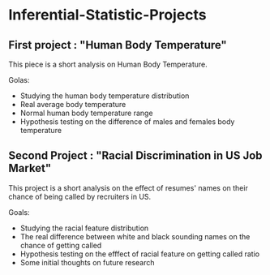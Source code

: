# Inferential-Statistic-Projects

## First project : "Human Body Temperature"

This piece is a short analysis on Human Body Temperature. 

Golas: 

- Studying the human body temperature distribution 
- Real average body temperature
- Normal human body temperature range
- Hypothesis testing on the difference of males and females body temperature


## Second Project : "Racial Discrimination in US Job Market" 

This project is a short analysis on the effect of resumes' names on their chance of being called by recruiters in US. 

Goals: 

- Studying the racial feature distribution
- The real difference between white and black sounding names on the chance of getting called 
- Hypothesis testing on the efffect of racial feature on getting called ratio
- Some initial thoughts on future research 
